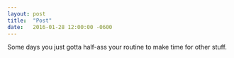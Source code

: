 ```yaml
---
layout: post
title:  "Post"
date:   2016-01-28 12:00:00 -0600
---
```

Some days you just gotta half-ass your routine to make time for other stuff.
